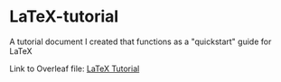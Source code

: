 # LaTeX-tutorial
A tutorial document I created that functions as a "quickstart" guide for LaTeX

Link to Overleaf file: [LaTeX Tutorial](https://www.overleaf.com/read/zjfstctcxqdk)
